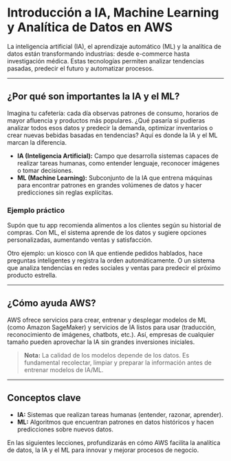 # Introducción a IA, Machine Learning y Analítica de Datos en AWS

La inteligencia artificial (IA), el aprendizaje automático (ML) y la analítica de datos están transformando industrias: desde e-commerce hasta investigación médica. Estas tecnologías permiten analizar tendencias pasadas, predecir el futuro y automatizar procesos.

---

## ¿Por qué son importantes la IA y el ML?

Imagina tu cafetería: cada día observas patrones de consumo, horarios de mayor afluencia y productos más populares. ¿Qué pasaría si pudieras analizar todos esos datos y predecir la demanda, optimizar inventarios o crear nuevas bebidas basadas en tendencias? Aquí es donde la IA y el ML marcan la diferencia.

- **IA (Inteligencia Artificial):** Campo que desarrolla sistemas capaces de realizar tareas humanas, como entender lenguaje, reconocer imágenes o tomar decisiones.
- **ML (Machine Learning):** Subconjunto de la IA que entrena máquinas para encontrar patrones en grandes volúmenes de datos y hacer predicciones sin reglas explícitas.

### Ejemplo práctico

Supón que tu app recomienda alimentos a los clientes según su historial de compras. Con ML, el sistema aprende de los datos y sugiere opciones personalizadas, aumentando ventas y satisfacción.

Otro ejemplo: un kiosco con IA que entiende pedidos hablados, hace preguntas inteligentes y registra la orden automáticamente. O un sistema que analiza tendencias en redes sociales y ventas para predecir el próximo producto estrella.

---

## ¿Cómo ayuda AWS?

AWS ofrece servicios para crear, entrenar y desplegar modelos de ML (como Amazon SageMaker) y servicios de IA listos para usar (traducción, reconocimiento de imágenes, chatbots, etc.). Así, empresas de cualquier tamaño pueden aprovechar la IA sin grandes inversiones iniciales.

> **Nota:** La calidad de los modelos depende de los datos. Es fundamental recolectar, limpiar y preparar la información antes de entrenar modelos de IA/ML.

---

## Conceptos clave

- **IA:** Sistemas que realizan tareas humanas (entender, razonar, aprender).
- **ML:** Algoritmos que encuentran patrones en datos históricos y hacen predicciones sobre nuevos datos.

En las siguientes lecciones, profundizarás en cómo AWS facilita la analítica de datos, la IA y el ML para innovar y mejorar procesos de negocio.
